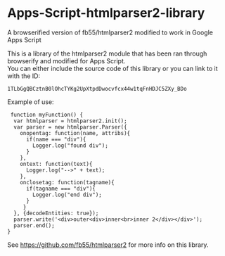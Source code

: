 # Apps-Script-htmlparser2-library
A browserified version of fb55/htmlparser2 modified to work in Google Apps Script
  
This is a library of the htmlparser2 module that has been ran through browserify and modified for Apps Script.  
You can either include the source code of this library or you can link to it with the ID:  

`1TLbGgQBCztnB0lOhcTYKg2UpXtpdDwocvfcx44w1tqFnHDJC5ZXy_BDo`  

Example of use:
  
     function myFunction() {   
      var htmlparser = htmlparser2.init();
      var parser = new htmlparser.Parser({
        onopentag: function(name, attribs){
          if(name === "div"){
            Logger.log("found div");
          }
        },
        ontext: function(text){
          Logger.log("-->" + text); 
        },
        onclosetag: function(tagname){
          if(tagname === "div"){
            Logger.log("end div");
          }
         }
      }, {decodeEntities: true});
      parser.write('<div>outer<div>inner<br>inner 2</div></div>');
      parser.end();  
    }
      
    
See https://github.com/fb55/htmlparser2 for more info on this library.
